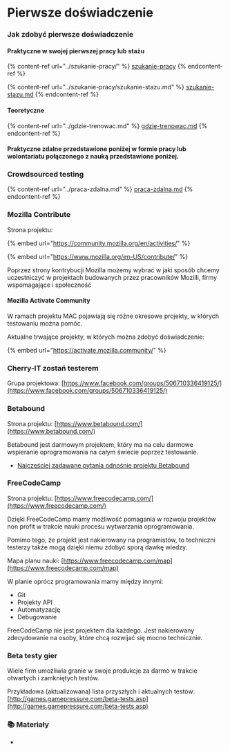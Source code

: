 # Pierwsze doświadczenie

### Jak zdobyć pierwsze doświadczenie

#### Praktyczne w swojej pierwszej pracy lub stażu

{% content-ref url="../szukanie-pracy/" %}
[szukanie-pracy](../szukanie-pracy/)
{% endcontent-ref %}

{% content-ref url="../szukanie-pracy/szukanie-stazu.md" %}
[szukanie-stazu.md](../szukanie-pracy/szukanie-stazu.md)
{% endcontent-ref %}

#### Teoretyczne

{% content-ref url="../gdzie-trenowac.md" %}
[gdzie-trenowac.md](../gdzie-trenowac.md)
{% endcontent-ref %}

#### Praktyczne zdalne przedstawione poniżej w formie pracy lub wolontariatu połączonego z nauką przedstawione poniżej.

### Crowdsourced testing

{% content-ref url="../praca-zdalna.md" %}
[praca-zdalna.md](../praca-zdalna.md)
{% endcontent-ref %}

### Mozilla Contribute

Strona projektu:

{% embed url="https://community.mozilla.org/en/activities/" %}

{% embed url="https://www.mozilla.org/en-US/contribute/" %}

Poprzez strony kontrybucji Mozilla możemy wybrać w jaki sposób chcemy uczestniczyć w projektach budowanych przez pracowników Mozilli, firmy wspomagające i społeczność

#### Mozilla Activate Community

W ramach projektu MAC pojawiają się różne okresowe projekty, w których testowaniu można pomóc.

Aktualne trwające projekty, w których można zdobyć doświadczenie:

{% embed url="https://activate.mozilla.community/" %}

### Cherry-IT zostań testerem

Grupa projektowa: [https://www.facebook.com/groups/506710336419125/](https://www.facebook.com/groups/506710336419125/)

### Betabound

Strona projektu: [https://www.betabound.com/](https://www.betabound.com/)

Betabound jest darmowym projektem, który ma na celu darmowe wspieranie oprogramowania na całym świecie poprzez testowanie.

* [Najczęściej zadawane pytania odnośnie projektu Betabound](https://www.betabound.com/10-common-questions-asked-by-testers/)

### FreeCodeCamp

Strona projektu: [https://www.freecodecamp.com/](https://www.freecodecamp.com/)

Dzięki FreeCodeCamp mamy możliwość pomagania w rozwoju projektów non profit w trakcie nauki procesu wytwarzania oprogramowania.

Pomimo tego, że projekt jest nakierowany na programistów, to techniczni testerzy także mogą dzięki niemu zdobyć sporą dawkę wiedzy.

Mapa planu nauki: [https://www.freecodecamp.com/map](https://www.freecodecamp.com/map)

W planie oprócz programowania mamy między innymi:

* Git
* Projekty API
* Automatyzację
* Debugowanie

FreeCodeCamp nie jest projektem dla każdego. Jest nakierowany zdecydowanie na osoby, które chcą rozwijać się mocno technicznie.

### Beta testy gier

Wiele firm umożliwia granie w swoje produkcje za darmo w trakcie otwartych i zamkniętych testów.

Przykładowa (aktualizowana) lista przyszłych i aktualnych testów: [http://games.gamepressure.com/beta-tests.asp](http://games.gamepressure.com/beta-tests.asp)

### 📚 Materiały

*
